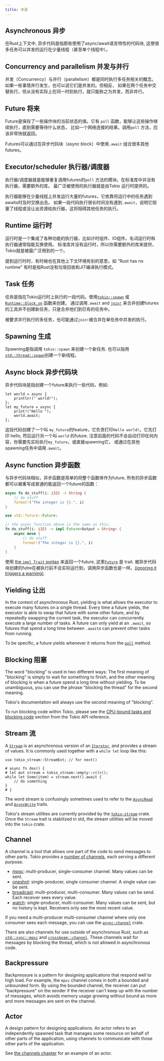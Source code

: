 ```yaml
---
title: 术语
---
```


## Asynchronous 异步

在Rust上下文中, 异步代码是指那些使用了async/await语言特性的代码块, 这使很多任务可以并发的运行在少量线程（甚至单个线程中）。

## Concurrency and parallelism 并发与并行

并发（Concurrency）与并行（parallelism）都是同时执行多任务相关的概念。如果一些事情并行发生，也可以说它们是并发的。但相反，
如果在两个任务中交替执行，但从没有实际上在同一时刻执行，就只能称之为并发，而非并行。

## Future 将来

Future是保存了一些操作块的当前状态的值。它有 `poll` 函数，能够让这些操作继续执行，直到需要等待什么状态，
比如一个网络连接的结果。调用`poll` 方法，应该非常快就返回。

Futures可以通过在异步代码块（async block）中使用`.await` 组合很多其他futures。

## Executor/scheduler 执行器/调度器

执行器/调度器就是能够重复调用futures的`poll` 方法的模块。在标准库中并没有执行器，需要额外的库。
最广泛被使用的执行器就是由Tokio 运行时提供的。

执行器能够在少量线程上并发运行大量的futures，它依靠将运行中的任务遇到awaits时及时交换出去。
如果一段代码执行很长时间没有遇到`.await`，说明它阻塞了线程或没让出资源给执行器，这将阻碍其他任务的执行。

## Runtime 运行时

运行时是一个集成了各种功能的执行器，比如计时组件、IO组件。名词运行时和执行器通常指能互换使用。
标准库并没有运行时，所以你需要额外的库来提供，Tokio就是被最广泛用到的一个。

提到运行时时，有时候也在其他上下文环境有别的意思，如 "Rust has no runtime" 有时是指Rust没有垃圾回收和JIT编译执行模式。

## Task 任务

任务是指在Tokio运行时上执行的一段代码。使用[`tokio::spawn`] 或 [`Runtime::block_on`] 函数来创建。
通过调用`.await` and [`join!`] 来合并创建futures的工具并不创建新任务，只是合并他们到已有的任务中。

被要求并行执行的多任务，也可能通过`join!`被合并在单任务中并发的执行。

[`tokio::spawn`]: https://docs.rs/tokio/1/tokio/fn.spawn.html
[`Runtime::block_on`]: https://docs.rs/tokio/1/tokio/runtime/struct.Runtime.html#method.block_on
[`join!`]: https://docs.rs/tokio/1/tokio/macro.join.html

## Spawning 生成

Spawning是指调用 `tokio::spawn` 来创建一个新任务. 也可以指用[`std::thread::spawn`]创建一个新线程。

[`tokio::spawn`]: https://docs.rs/tokio/1/tokio/fn.spawn.html
[`std::thread::spawn`]: https://doc.rust-lang.org/stable/std/thread/fn.spawn.html

## Async block 异步代码块

异步代码块是指创建一个future来执行一些代码，例如:

```
let world = async {
    println!(" world!");
};
let my_future = async {
    print!("Hello ");
    world.await;
};
```

这段代码创建了一个叫 `my_future`的feature，它负责打印`Hello world!`。它先打印 hello, 然后运行另一个叫
`world` 的future. 注意前面的代码不会自动打印任何内容，你需要先实际执行`my_future`，或直接spawning它，
或通过在其他spawning任务中调用`.await`。

## Async function 异步函数

与异步代码块相似，异步函数是简单的将整个函数体作为future, 所有的异步函数都可以被重写成普通的能返回一个future的函数：

```rust
async fn do_stuff(i: i32) -> String {
    // do stuff
    format!("The integer is {}.", i)
}
```

```rust
use std::future::Future;

// the async function above is the same as this:
fn do_stuff(i: i32) -> impl Future<Output = String> {
    async move {
        // do stuff
        format!("The integer is {}.", i)
    }
}
```

使用 [the `impl Trait` syntax][book10-02] 来返回一个future, 这里[`Future`] 是 trait. 
被异步代码块创建的futre在被执行前不会实际运行到，调用异步函数也是一样。[(ignoring it triggers a
warning)][unused-warning].

[book10-02]: https://doc.rust-lang.org/book/ch10-02-traits.html#returning-types-that-implement-traits
[`Future`]: https://doc.rust-lang.org/stable/std/future/trait.Future.html
[unused-warning]: https://play.rust-lang.org/?version=stable&mode=debug&edition=2018&gist=4faf44e08b4a3bb1269a7985460f1923

## Yielding 让出

In the context of asynchronous Rust, yielding is what allows the executor to
execute many futures on a single thread. Every time a future yields, the
executor is able to swap that future with some other future, and by repeatedly
swapping the current task, the executor can concurrently execute a large number
of tasks. A future can only yield at an `.await`, so futures that spend a long
time between `.await`s can prevent other tasks from running.

To be specific, a future yields whenever it returns from the [`poll`] method.

[`poll`]: https://doc.rust-lang.org/stable/std/future/trait.Future.html#method.poll

## Blocking 阻塞

The word "blocking" is used in two different ways: The first meaning of
"blocking" is simply to wait for something to finish, and the other meaning of
blocking is when a future spend a long time without yielding. To be unambiguous,
you can use the phrase "blocking the thread" for the second meaning.

Tokio's documentation will always use the second meaning of "blocking".

To run blocking code within Tokio, please see the [CPU-bound tasks and blocking
code][api-blocking] section from the Tokio API reference.

[api-blocking]: https://docs.rs/tokio/1/tokio/#cpu-bound-tasks-and-blocking-code

## Stream 流

A [`Stream`] is an asynchronous version of an [`Iterator`], and provides a
stream of values. It is commonly used together with a `while let` loop like this:

```
use tokio_stream::StreamExt; // for next()

# async fn dox() {
# let mut stream = tokio_stream::empty::<()>();
while let Some(item) = stream.next().await {
    // do something
}
# }
```

The word stream is confusingly sometimes used to refer to the [`AsyncRead`] and
[`AsyncWrite`] traits.

Tokio's stream utilities are currently provided by the [`tokio-stream`] crate.
Once the `Stream` trait is stabilized in std, the stream utilities will be moved
into the `tokio` crate.

[`Stream`]: https://docs.rs/tokio-stream/0.1/tokio/trait.Stream.html
[`tokio-stream`]: https://docs.rs/tokio-stream
[`Iterator`]: https://doc.rust-lang.org/stable/std/iter/trait.Iterator.html
[`AsyncRead`]: https://docs.rs/tokio/1/tokio/io/trait.AsyncRead.html
[`AsyncWrite`]: https://docs.rs/tokio/1/tokio/io/trait.AsyncWrite.html

## Channel

A channel is a tool that allows one part of the code to send messages to other
parts. Tokio provides a [number of channels][channels], each serving a different
purpose.

- [mpsc]: multi-producer, single-consumer channel. Many values can be sent.
- [oneshot]: single-producer, single consumer channel. A single value can be sent.
- [broadcast]: multi-producer, multi-consumer. Many values can be send. Each
  receiver sees every value.
- [watch]: single-producer, multi-consumer. Many values can be sent, but no
  history is kept. Receivers only see the most recent value.

If you need a multi-producer multi-consumer channel where only one consumer sees
each message, you can use the [`async-channel`] crate.

There are also channels for use outside of asynchronous Rust, such as
[`std::sync::mpsc`] and [`crossbeam::channel`]. These channels wait for messages
by blocking the thread, which is not allowed in asynchronous code.

[channels]: https://docs.rs/tokio/1/tokio/sync/index.html
[mpsc]: https://docs.rs/tokio/1/tokio/sync/mpsc/index.html
[oneshot]: https://docs.rs/tokio/1/tokio/sync/oneshot/index.html
[broadcast]: https://docs.rs/tokio/1/tokio/sync/broadcast/index.html
[watch]: https://docs.rs/tokio/1/tokio/sync/watch/index.html
[`async-channel`]: https://docs.rs/async-channel/
[`std::sync::mpsc`]: https://doc.rust-lang.org/stable/std/sync/mpsc/index.html
[`crossbeam::channel`]: https://docs.rs/crossbeam/latest/crossbeam/channel/index.html

## Backpressure

Backpressure is a pattern for designing applications that respond well to high
load. For example, the `mpsc` channel comes in both a bounded and unbounded
form. By using the bounded channel, the receiver can put "backpressure" on the
sender if the receiver can't keep up with the number of messages, which avoids
memory usage growing without bound as more and more messages are sent on the
channel.

## Actor

A design pattern for designing applications. An actor refers to an independently
spawned task that manages some resource on behalf of other parts of the
application, using channels to communicate with those other parts of the
application.

See [the channels chapter] for an example of an actor.

[the channels chapter]: /tokio/tutorial/channels
